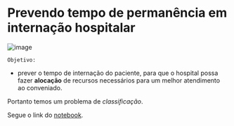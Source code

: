 # Prevendo tempo de permanência em internação hospitalar

![image](https://user-images.githubusercontent.com/63373520/143776695-6666bf01-a67d-4edd-b409-02ee4a5cb0bc.png)


`Objetivo:`
- prever o tempo de internação do paciente, para que o hospital possa fazer **alocação** de recursos necessários para um melhor atendimento ao conveniado.

Portanto temos um problema de _classificação_.


Segue o link do [notebook](https://colab.research.google.com/drive/1OSKUuqr0jGeaGiXtQilSuRO0ODPgm2tF#scrollTo=XAKVppnBmw0h).
